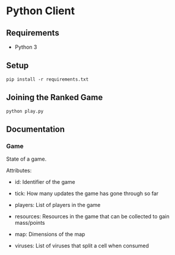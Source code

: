 # Python Client
## Requirements
- Python 3

## Setup
`pip install -r requirements.txt`

## Joining the Ranked Game
`python play.py`

## Documentation
### Game
State of a game.

Attributes:
- id: Identifier of the game

- tick: How many updates the game has gone through so far

- players: List of players in the game

- resources: Resources in the game that can be collected to gain mass/points

- map: Dimensions of the map

- viruses: List of viruses that split a cell when consumed
